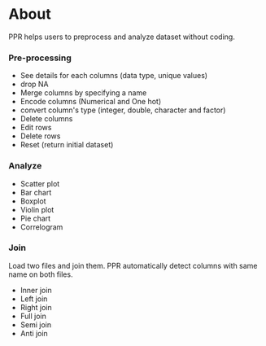 # About

PPR helps users to preprocess and analyze dataset without coding.

### Pre-processing
- See details for each columns (data type, unique values)
- drop NA
- Merge columns by specifying a name
- Encode columns (Numerical and One hot)
- convert column's type (integer, double, character and factor)
- Delete columns
- Edit rows
- Delete rows
- Reset (return initial dataset)

### Analyze
- Scatter plot
- Bar chart
- Boxplot
- Violin plot
- Pie chart
- Correlogram

### Join
Load two files and join them. PPR automatically detect columns with same name on both files.
- Inner join
- Left join
- Right join
- Full join
- Semi join
- Anti join
